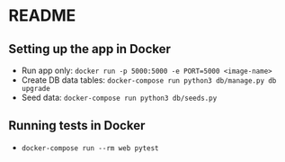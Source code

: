 # README #

## Setting up the app  in Docker
* Run app only: `docker run -p 5000:5000 -e PORT=5000 <image-name>`
* Create DB data tables: `docker-compose run python3 db/manage.py db upgrade`
* Seed data: `docker-compose run python3 db/seeds.py`

## Running tests in Docker
* `docker-compose run --rm web pytest`
